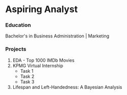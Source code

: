 # Aspiring Analyst

### Education
Bachelor's in Business Administration | Marketing

### Projects
1. EDA - Top 1000 IMDb Movies
2. KPMG Virtual Internship
   - Task 1
   - Task 2
   - Task 3
3. Lifespan and Left-Handedness: A Bayesian Analysis
